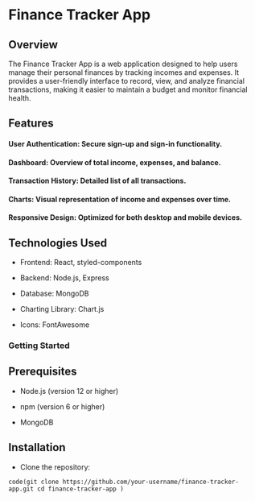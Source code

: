 # Finance Tracker App

## Overview

The Finance Tracker App is a web application designed to help users manage their personal finances by tracking incomes and expenses. It provides a user-friendly interface to record, view, and analyze financial transactions, making it easier to maintain a budget and monitor financial health.

## Features

#### User Authentication: Secure sign-up and sign-in functionality.

#### Dashboard: Overview of total income, expenses, and balance.

#### Transaction History: Detailed list of all transactions.

#### Charts: Visual representation of income and expenses over time.

#### Responsive Design: Optimized for both desktop and mobile devices.

## Technologies Used

* Frontend: React, styled-components

* Backend: Node.js, Express 

* Database: MongoDB 

* Charting Library: Chart.js

* Icons: FontAwesome

### Getting Started

## Prerequisites

* Node.js (version 12 or higher)

* npm (version 6 or higher)

* MongoDB 

##  Installation

* Clone the repository:

`code(git clone https://github.com/your-username/finance-tracker-app.git
cd finance-tracker-app
)`








